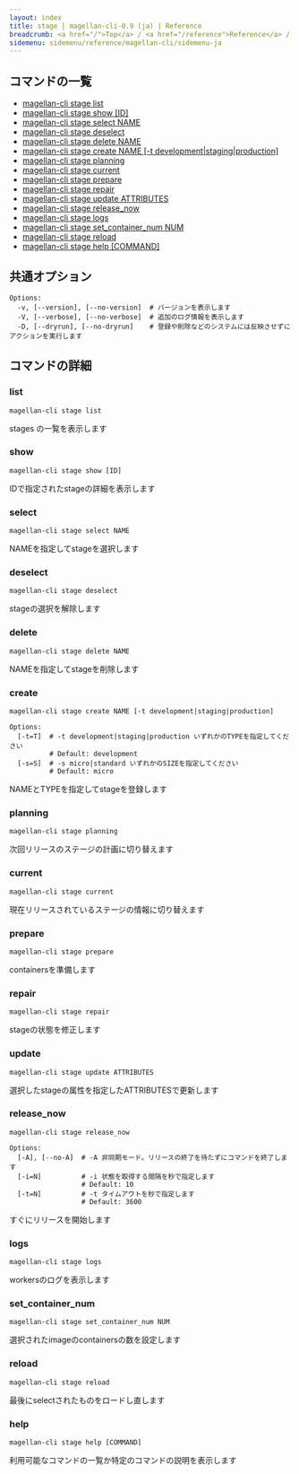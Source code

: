 ```yaml
---
layout: index
title: stage | magellan-cli-0.9 (ja) | Reference
breadcrumb: <a href="/">Top</a> / <a href="/reference">Reference</a> / <a href="/reference/magellan-cli/ja">magellan-cli-0.9</a> / stage <a href="/reference/en/resources/stage.html">en</a> ja
sidemenu: sidemenu/reference/magellan-cli/sidemenu-ja
---
```


## コマンドの一覧

- [magellan-cli stage list](#list)
- [magellan-cli stage show [ID]](#show)
- [magellan-cli stage select NAME](#select)
- [magellan-cli stage deselect](#deselect)
- [magellan-cli stage delete NAME](#delete)
- [magellan-cli stage create NAME [-t development|staging|production]](#create)
- [magellan-cli stage planning](#planning)
- [magellan-cli stage current](#current)
- [magellan-cli stage prepare](#prepare)
- [magellan-cli stage repair](#repair)
- [magellan-cli stage update ATTRIBUTES](#update)
- [magellan-cli stage release_now](#release_now)
- [magellan-cli stage logs](#logs)
- [magellan-cli stage set_container_num NUM](#set_container_num)
- [magellan-cli stage reload](#reload)
- [magellan-cli stage help [COMMAND]](#help)

## 共通オプション

```text
Options:
  -v, [--version], [--no-version]  # バージョンを表示します
  -V, [--verbose], [--no-verbose]  # 追加のログ情報を表示します
  -D, [--dryrun], [--no-dryrun]    # 登録や削除などのシステムには反映させずにアクションを実行します

```


## コマンドの詳細
### <a name="list"></a>list

```text
magellan-cli stage list
```

stages の一覧を表示します

### <a name="show"></a>show

```text
magellan-cli stage show [ID]
```

IDで指定されたstageの詳細を表示します

### <a name="select"></a>select

```text
magellan-cli stage select NAME
```

NAMEを指定してstageを選択します

### <a name="deselect"></a>deselect

```text
magellan-cli stage deselect
```

stageの選択を解除します

### <a name="delete"></a>delete

```text
magellan-cli stage delete NAME
```

NAMEを指定してstageを削除します

### <a name="create"></a>create

```text
magellan-cli stage create NAME [-t development|staging|production]
```

```text
Options:
  [-t=T]  # -t development|staging|production いずれかのTYPEを指定してください
          # Default: development
  [-s=S]  # -s micro|standard いずれかのSIZEを指定してください
          # Default: micro

```

NAMEとTYPEを指定してstageを登録します

### <a name="planning"></a>planning

```text
magellan-cli stage planning
```

次回リリースのステージの計画に切り替えます

### <a name="current"></a>current

```text
magellan-cli stage current
```

現在リリースされているステージの情報に切り替えます

### <a name="prepare"></a>prepare

```text
magellan-cli stage prepare
```

containersを準備します

### <a name="repair"></a>repair

```text
magellan-cli stage repair
```

stageの状態を修正します

### <a name="update"></a>update

```text
magellan-cli stage update ATTRIBUTES
```

選択したstageの属性を指定したATTRIBUTESで更新します

### <a name="release_now"></a>release_now

```text
magellan-cli stage release_now
```

```text
Options:
  [-A], [--no-A]  # -A 非同期モード。リリースの終了を待たずにコマンドを終了します
  [-i=N]          # -i 状態を取得する間隔を秒で指定します
                  # Default: 10
  [-t=N]          # -t タイムアウトを秒で指定します
                  # Default: 3600

```

すぐにリリースを開始します

### <a name="logs"></a>logs

```text
magellan-cli stage logs
```

workersのログを表示します

### <a name="set_container_num"></a>set_container_num

```text
magellan-cli stage set_container_num NUM
```

選択されたimageのcontainersの数を設定します

### <a name="reload"></a>reload

```text
magellan-cli stage reload
```

最後にselectされたものをロードし直します

### <a name="help"></a>help

```text
magellan-cli stage help [COMMAND]
```

利用可能なコマンドの一覧か特定のコマンドの説明を表示します

